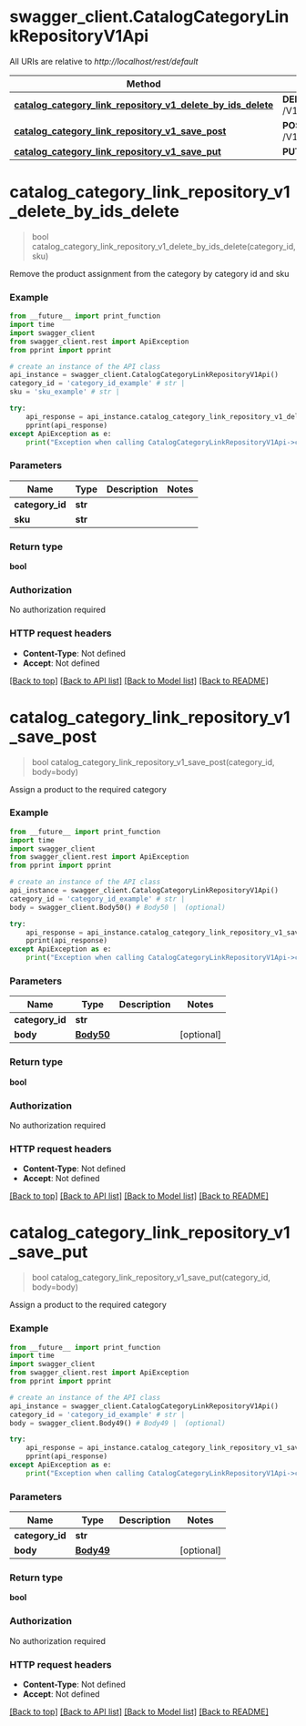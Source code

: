 # swagger_client.CatalogCategoryLinkRepositoryV1Api

All URIs are relative to *http://localhost/rest/default*

Method | HTTP request | Description
------------- | ------------- | -------------
[**catalog_category_link_repository_v1_delete_by_ids_delete**](CatalogCategoryLinkRepositoryV1Api.md#catalog_category_link_repository_v1_delete_by_ids_delete) | **DELETE** /V1/categories/{categoryId}/products/{sku} | 
[**catalog_category_link_repository_v1_save_post**](CatalogCategoryLinkRepositoryV1Api.md#catalog_category_link_repository_v1_save_post) | **POST** /V1/categories/{categoryId}/products | 
[**catalog_category_link_repository_v1_save_put**](CatalogCategoryLinkRepositoryV1Api.md#catalog_category_link_repository_v1_save_put) | **PUT** /V1/categories/{categoryId}/products | 


# **catalog_category_link_repository_v1_delete_by_ids_delete**
> bool catalog_category_link_repository_v1_delete_by_ids_delete(category_id, sku)



Remove the product assignment from the category by category id and sku

### Example 
```python
from __future__ import print_function
import time
import swagger_client
from swagger_client.rest import ApiException
from pprint import pprint

# create an instance of the API class
api_instance = swagger_client.CatalogCategoryLinkRepositoryV1Api()
category_id = 'category_id_example' # str | 
sku = 'sku_example' # str | 

try: 
    api_response = api_instance.catalog_category_link_repository_v1_delete_by_ids_delete(category_id, sku)
    pprint(api_response)
except ApiException as e:
    print("Exception when calling CatalogCategoryLinkRepositoryV1Api->catalog_category_link_repository_v1_delete_by_ids_delete: %s\n" % e)
```

### Parameters

Name | Type | Description  | Notes
------------- | ------------- | ------------- | -------------
 **category_id** | **str**|  | 
 **sku** | **str**|  | 

### Return type

**bool**

### Authorization

No authorization required

### HTTP request headers

 - **Content-Type**: Not defined
 - **Accept**: Not defined

[[Back to top]](#) [[Back to API list]](../README.md#documentation-for-api-endpoints) [[Back to Model list]](../README.md#documentation-for-models) [[Back to README]](../README.md)

# **catalog_category_link_repository_v1_save_post**
> bool catalog_category_link_repository_v1_save_post(category_id, body=body)



Assign a product to the required category

### Example 
```python
from __future__ import print_function
import time
import swagger_client
from swagger_client.rest import ApiException
from pprint import pprint

# create an instance of the API class
api_instance = swagger_client.CatalogCategoryLinkRepositoryV1Api()
category_id = 'category_id_example' # str | 
body = swagger_client.Body50() # Body50 |  (optional)

try: 
    api_response = api_instance.catalog_category_link_repository_v1_save_post(category_id, body=body)
    pprint(api_response)
except ApiException as e:
    print("Exception when calling CatalogCategoryLinkRepositoryV1Api->catalog_category_link_repository_v1_save_post: %s\n" % e)
```

### Parameters

Name | Type | Description  | Notes
------------- | ------------- | ------------- | -------------
 **category_id** | **str**|  | 
 **body** | [**Body50**](Body50.md)|  | [optional] 

### Return type

**bool**

### Authorization

No authorization required

### HTTP request headers

 - **Content-Type**: Not defined
 - **Accept**: Not defined

[[Back to top]](#) [[Back to API list]](../README.md#documentation-for-api-endpoints) [[Back to Model list]](../README.md#documentation-for-models) [[Back to README]](../README.md)

# **catalog_category_link_repository_v1_save_put**
> bool catalog_category_link_repository_v1_save_put(category_id, body=body)



Assign a product to the required category

### Example 
```python
from __future__ import print_function
import time
import swagger_client
from swagger_client.rest import ApiException
from pprint import pprint

# create an instance of the API class
api_instance = swagger_client.CatalogCategoryLinkRepositoryV1Api()
category_id = 'category_id_example' # str | 
body = swagger_client.Body49() # Body49 |  (optional)

try: 
    api_response = api_instance.catalog_category_link_repository_v1_save_put(category_id, body=body)
    pprint(api_response)
except ApiException as e:
    print("Exception when calling CatalogCategoryLinkRepositoryV1Api->catalog_category_link_repository_v1_save_put: %s\n" % e)
```

### Parameters

Name | Type | Description  | Notes
------------- | ------------- | ------------- | -------------
 **category_id** | **str**|  | 
 **body** | [**Body49**](Body49.md)|  | [optional] 

### Return type

**bool**

### Authorization

No authorization required

### HTTP request headers

 - **Content-Type**: Not defined
 - **Accept**: Not defined

[[Back to top]](#) [[Back to API list]](../README.md#documentation-for-api-endpoints) [[Back to Model list]](../README.md#documentation-for-models) [[Back to README]](../README.md)

